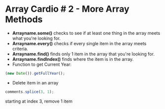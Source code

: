 <h1>Array Cardio # 2 - More Array Methods</h1>

* <b>Arrayname.some()</b> checks to see if at least one thing in the array meets what you're looking for.
* <b>Arrayname.every()</b> checks if every single item in the array meets criteria.
* <b>Arrayname.find()</b> finds only 1 item in the array that you're looking for.
* <b>Arrayname.findIndex()</b> finds where the item is in the array.
* Function to get Current Year:
```javascript
(new Date()).getFullYear();
```
* Delete item in an array
```javascript
comments.splice(3, 1);
```
starting at index 3, remove 1 item

